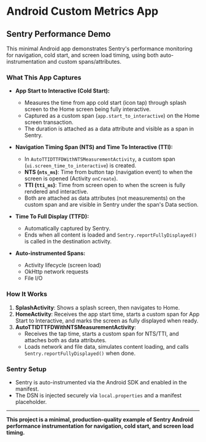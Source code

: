 # Android Custom Metrics App

## Sentry Performance Demo

This minimal Android app demonstrates Sentry's performance monitoring for navigation, cold start, and screen load timing, using both auto-instrumentation and custom spans/attributes.

### What This App Captures

- **App Start to Interactive (Cold Start):**
  - Measures the time from app cold start (icon tap) through splash screen to the Home screen being fully interactive.
  - Captured as a custom span (`app.start_to_interactive`) on the Home screen transaction.
  - The duration is attached as a data attribute and visible as a span in Sentry.

- **Navigation Timing Span (NTS) and Time To Interactive (TTI):**
  - In `AutoTTIDTTFDWithNTSMeasurementActivity`, a custom span (`ui.screen_time_to_interactive`) is created.
  - **NTS (`nts_ms`)**: Time from button tap (navigation event) to when the screen is opened (Activity `onCreate`).
  - **TTI (`tti_ms`)**: Time from screen open to when the screen is fully rendered and interactive.
  - Both are attached as data attributes (not measurements) on the custom span and are visible in Sentry under the span's Data section.

- **Time To Full Display (TTFD):**
  - Automatically captured by Sentry.
  - Ends when all content is loaded and `Sentry.reportFullyDisplayed()` is called in the destination activity.

- **Auto-instrumented Spans:**
  - Activity lifecycle (screen load)
  - OkHttp network requests
  - File I/O

### How It Works

1. **SplashActivity**: Shows a splash screen, then navigates to Home.
2. **HomeActivity**: Receives the app start time, starts a custom span for App Start to Interactive, and marks the screen as fully displayed when ready.
3. **AutoTTIDTTFDWithNTSMeasurementActivity**: 
   - Receives the tap time, starts a custom span for NTS/TTI, and attaches both as data attributes.
   - Loads network and file data, simulates content loading, and calls `Sentry.reportFullyDisplayed()` when done.

### Sentry Setup
- Sentry is auto-instrumented via the Android SDK and enabled in the manifest.
- The DSN is injected securely via `local.properties` and a manifest placeholder.

---

**This project is a minimal, production-quality example of Sentry Android performance instrumentation for navigation, cold start, and screen load timing.** 
